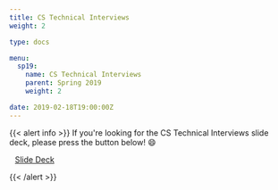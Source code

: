 ```yaml
---
title: CS Technical Interviews
weight: 2

type: docs

menu:
  sp19:
    name: CS Technical Interviews
    parent: Spring 2019
    weight: 2

date: 2019-02-18T19:00:00Z
---
```


{{< alert info >}}
If you're looking for the CS Technical Interviews slide deck, please press the button below! :smile:

<a class="btn btn-light btn-lg" href="https://drive.google.com/file/d/1VySf8FGMJQXHN-vqn5O6UMqGVT7zXWoc/view?usp=sharing" role="button">
<i class="fas fa-file-powerpoint" style="padding-right: 10px;"></i>  Slide Deck</a>

{{< /alert >}}
